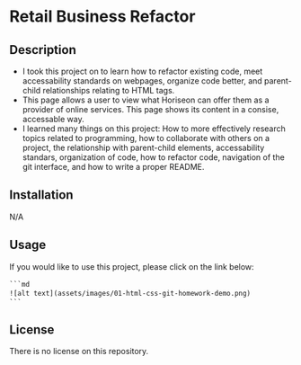 # Retail Business Refactor

## Description

- I took this project on to learn how to refactor existing code, meet accessability standards on webpages, organize code better, and parent-child relationships relating to HTML tags. 
- This page allows a user to view what Horiseon can offer them as a provider of online services. This page shows its content in a consise, accessable way.
- I learned many things on this project: How to more effectively research topics related to programming, how to collaborate with others on a project, the relationship with parent-child elements, accessability standars, organization of code, how to refactor code, navigation of the git interface, and how to write a proper README.

## Installation

N/A

## Usage

If you would like to use this project, please click on the link below: 

    ```md
    ![alt text](assets/images/01-html-css-git-homework-demo.png)
    ```

## License

There is no license on this repository. 

